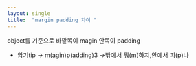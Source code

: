 ```yaml
---
layout: single
title:  "margin padding 차이 "
---
```


object를 기준으로 
바깥쪽이 magin
안쪽이 padding

- 암기tip -> m(agin)p(adding)3 ->밖에서 뭐(m)하지,안에서 피(p)나
